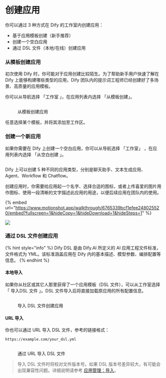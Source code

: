 # 创建应用

你可以通过 3 种方式在 Dify 的工作室内创建应用：

* 基于应用模板创建（新手推荐）
* 创建一个空白应用
* 通过 DSL 文件（本地/在线）创建应用

### 从模板创建应用

初次使用 Dify 时，你可能对于应用创建比较陌生。为了帮助新手用户快速了解在 Dify 上能够构建哪些类型的应用，Dify 团队内的提示词工程师已经创建好了多场景、高质量的应用模板。

你可以从导航选择 「工作室 」，在应用列表内选择 「从模板创建」。

<figure><img src="../../.gitbook/assets/image (219).png" alt=""><figcaption><p>从模板创建应用</p></figcaption></figure>

任意选择某个模板，并将其添加至工作区。

### 创建一个新应用

如果你需要在 Dify 上创建一个空白应用，你可以从导航选择 「工作室」 ，在应用列表内选择 「从空白创建 」。

<figure><img src="https://assets-docs.dify.ai/2024/12/bfee6805544a811553c5fe8d28227694.png" alt=""><figcaption></figcaption></figure>

Dify 上可以创建 5 种不同的应用类型，分别是聊天助手、文本生成应用、Agent、Workflow 和 Chatflow。

创建应用时，你需要给应用起一个名字、选择合适的图标，或者上传喜爱的图片用作图标、使用一段清晰的文字描述此应用的用途，以便后续应用在团队内的使用。

{% embed url="https://www.motionshot.app/walkthrough/6765339bcf1efee248025520/embed?fullscreen=1&hideCopy=1&hideDownload=1&hideSteps=1" %}

![](https://assets-docs.dify.ai/2024/12/1429eb56e0082c281f7aaeb48e72cb0f.png)

### 通过 DSL 文件创建应用

{% hint style="info" %}
Dify DSL 是由 Dify.AI 所定义的 AI 应用工程文件标准，文件格式为 YML。该标准涵盖应用在 Dify 内的基本描述、模型参数、编排配置等信息。
{% endhint %}

#### 本地导入

如果你从社区或其它人那里获得了一个应用模板（DSL 文件），可以从工作室选择 「 导入DSL 文件 」。DSL 文件导入后将直接加载原应用的所有配置信息。

<figure><img src="../../.gitbook/assets/import-dsl-file.png" alt=""><figcaption><p>导入 DSL 文件创建应用</p></figcaption></figure>

#### URL 导入

你也可以通过 URL 导入 DSL 文件，参考的链接格式：

```url
https://example.com/your_dsl.yml
```

<figure><img src="../../.gitbook/assets/import-dsl-from-url.jpeg" alt=""><figcaption><p>通过 URL 导入 DSL 文件</p></figcaption></figure>

> 导入 DSL 文件时将校对文件版本号。如果 DSL 版本号差异较大，有可能会出现兼容性问题。详细说明请参考 [应用管理：导入](https://docs.dify.ai/zh-hans/guides/management/app-management#dao-ru-ying-yong)。
